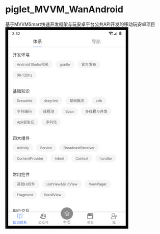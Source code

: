 # piglet_MVVM_WanAndroid
基于MVVMSmart快速开发框架与玩安卓平台公共API开发的移动玩安卓项目
![app界面截图1](https://github.com/pigletzzzzzz/piglet_MVVM_WanAndroid/blob/master/img/app1.png)
